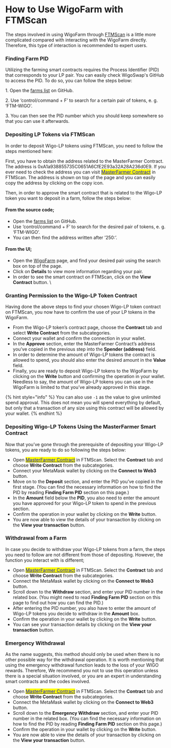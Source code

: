 # How to Use WigoFarm with FTMScan

The steps involved in using WigoFarm through [FTMScan](https://ftmscan.com) is a little more complicated compared with interacting with the WigoFarm directly. Therefore, this type of interaction is recommended to expert users. &#x20;



### **Finding Farm PID**

Utilizing the farming smart contracts requires the Process Identifier (PID) that corresponds to your LP pair. You can easily check WigoSwap's GitHub to access the PID. To do so, you can follow the steps below:

1\. Open the [farms list](https://github.com/wigoswap/wigo-interface/blob/master/src/config/constants/farms.ts) on GitHub.&#x20;

2\. Use ‘control/command + F’ to search for a certain pair of tokens, e. g. ‘FTM-WIGO’. &#x20;

3\. You can then see the PID number which you should keep somewhere so that you can use it afterwards.&#x20;



### Depositing **LP Tokens via FTMScan**

In order to deposit Wigo-LP tokens using FTMScan, you need to follow the steps mentioned here:

First, you have to obtain the address related to the MasterFarmer Contract. The address is 0xA1a938855735C0651A6CfE2E93a32A28A236d0E9. If you ever need to check the address you can visit [<mark style="color:blue;">MasterFarmer Contract</mark>](https://ftmscan.com/address/0xA1a938855735C0651A6CfE2E93a32A28A236d0E9#code) in FTMScan. The address is shown on top of the page and you can easily copy the address by clicking on the copy icon.

Then, in order to approve the smart contract that is related to the Wigo-LP token you want to deposit in a farm, follow the steps below:

#### **From the source code;**

* Open the [farms list](https://github.com/wigoswap/wigo-interface/blob/master/src/config/constants/farms.ts) on GitHub.&#x20;
* Use ‘control/command + F’ to search for the desired pair of tokens, e. g. ‘FTM-WIGO’. &#x20;
* You can then find the address written after ’250:’.&#x20;

#### **From the UI;**

* Open the [WigoFarm](https://wigoswap.io/farms) page, and find your desired pair using the search box on top of the page.
* Click on **Details** to view more information regarding your pair.
* In order to see the smart contract on FTMScan, click on the **View Contract** button. \


### **Granting Permission to the Wigo-LP Token Contract**

Having done the above steps to find your chosen Wigo-LP token contract on FTMScan, you now have to confirm the use of your LP tokens in the WigoFarm.&#x20;

* From the Wigo-LP token’s contract page, choose the **Contract** tab and select **Write Contract** from the subcategories.&#x20;
* Connect your wallet and confirm the connection in your wallet.&#x20;
* In the **Approve** section, enter the MasterFarmer Contract’s address you’ve copied in the previous step into the **Spender (address)** field.&#x20;
* In order to determine the amount of Wigo-LP tokens the contract is allowed to spend, you should also enter the desired amount in the **Value** field.&#x20;
* Finally, you are ready to deposit Wigo-LP tokens to the WigoFarm by clicking on the **Write** button and confirming the operation in your wallet. Needless to say, the amount of Wigo-LP tokens you can use in the WigoFarm is limited to that you’ve already approved in this stage.

{% hint style="info" %}
You can also use `-1` as the value to give unlimited spend approval. This does not mean you will spend everything by default, but only that a transaction of any size using this contract will be allowed by your wallet.
{% endhint %}



### **Depositing Wigo-LP Tokens Using the MasterFarmer Smart Contract**&#x20;

Now that you’ve gone through the prerequisite of depositing your Wigo-LP tokens, you are ready to do so following the steps below:&#x20;

* Open [<mark style="color:blue;">MasterFarmer Contract</mark>](https://ftmscan.com/address/0xA1a938855735C0651A6CfE2E93a32A28A236d0E9#code) in FTMScan. Select the **Contract** tab and choose **Write Contract** from the subcategories.
* Connect your MetaMask wallet by clicking on the **Connect to Web3** button.&#x20;
* Move on to the **Deposit** section, and enter the PID you’ve copied in the first stage. (You can find the necessary information on how to find the PID by reading **Finding Farm PID** section on this page.)
* In the **Amount** field below the **PID**, you also need to enter the amount you have approved for your Wigo-LP token to spend in the previous section.
* Confirm the operation in your wallet by clicking on the **Write** button.&#x20;
* You are now able to view the details of your transaction by clicking on the **View your transaction** button.&#x20;



### **Withdrawal from a Farm**

In case you decide to withdraw your Wigo-LP tokens from a farm, the steps you need to follow are not different from those of depositing. However, the function you interact with is different;

* Open [<mark style="color:blue;">MasterFarmer Contract</mark>](https://ftmscan.com/address/0xA1a938855735C0651A6CfE2E93a32A28A236d0E9#code) in FTMScan. Select the **Contract** tab and choose **Write Contract** from the subcategories.
* Connect the MetaMask wallet by clicking on the **Connect to Web3** button.&#x20;
* Scroll down to the **Withdraw** section, and enter your PID number in the related box. (You might need to read **Finding Farm PID** section on this page to find out how you can find the PID.)
* After entering the PID number, you also have to enter the amount of Wigo-LP tokens you decide to withdraw in the **Amount** box.&#x20;
* Confirm the operation in your wallet by clicking on the **Write** button.&#x20;
* You can see your transaction details by clicking on the **View your transaction** button.&#x20;



### **Emergency Withdrawal**&#x20;

As the name suggests, this method should only be used when there is no other possible way for the withdrawal operation. It is worth mentioning that using the emergency withdrawal function leads to the loss of your WIGO rewards. Therefore, We recommend you not to use this operation unless there is a special situation involved, or you are an expert in understanding smart contracts and the codes involved.&#x20;

* Open [<mark style="color:blue;">MasterFarmer Contract</mark>](https://ftmscan.com/address/0xA1a938855735C0651A6CfE2E93a32A28A236d0E9#code) in FTMScan. Select the **Contract** tab and choose **Write Contract** from the subcategories.
* Connect the MetaMask wallet by clicking on the **Connect to Web3** button.&#x20;
* Scroll down to the **Emergency Withdraw** section, and enter your PID number in the related box. (You can find the necessary information on how to find the PID by reading **Finding Farm PID** section on this page.)
* Confirm the operation in your wallet by clicking on the **Write** button.&#x20;
* You are now able to view the details of your transaction by clicking on the **View your transaction** button.&#x20;
